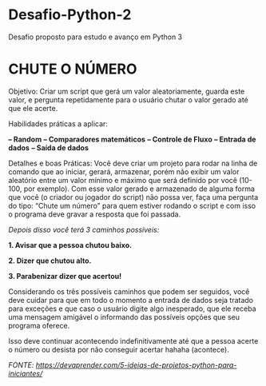 # Desafio-Python-2
Desafio proposto para estudo e avanço em Python 3

# CHUTE O NÚMERO

Objetivo: Criar um script que gerá um valor aleatoriamente, guarda este valor, e pergunta repetidamente para o usuário chutar o valor gerado até que ele acerte.

Habilidades práticas a aplicar:

**– Random**
**– Comparadores matemáticos**
**– Controle de Fluxo**
**– Entrada de dados**
**– Saída de dados**

Detalhes e boas Práticas: Você deve criar um projeto para rodar na linha de comando que ao iniciar, gerará, armazenar, porém não exibir um valor aleatório entre um valor mínimo e máximo que será definido por você (10-100, por exemplo). Com esse valor gerado e armazenado de alguma forma que você (o criador ou jogador do script) não possa ver, faça uma pergunta do tipo: “Chute um número” para quem estiver rodando o script e com isso o programa deve gravar a resposta que foi passada.

*Depois disso você terá 3 caminhos possíveis:* 

**1. Avisar que a pessoa chutou baixo.**

**2. Dizer que chutou alto.**

**3. Parabenizar dizer que acertou!**

Considerando os três possíveis caminhos que podem ser seguidos, você deve cuidar para que em todo o momento a entrada de dados seja tratado para exceções e que caso o usuário digite algo inesperado, que ele receba uma mensagem amigável o informando das possíveis opções que seu programa oferece. 

Isso deve continuar acontecendo indefinitivamente até que a pessoa acerte o número ou desista por não conseguir acertar hahaha (acontece).

*FONTE: https://devaprender.com/5-ideias-de-projetos-python-para-iniciantes/*
